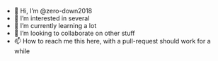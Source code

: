 - 👋 Hi, I’m @zero-down2018
- 👀 I’m interested in several
- 🌱 I’m currently learning a lot
- 💞️ I’m looking to collaborate on other stuff
- 📫 How to reach me this here, with a pull-request should work for a while

<!---
zero-down2018/zero-down2018 is a ✨ special ✨ repository because its `README.md` (this file) appears on your GitHub profile.
You can click the Preview link to take a look at your changes.
--->
